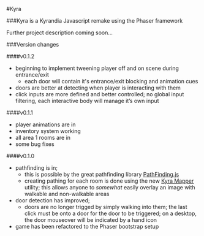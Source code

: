 #Kyra

###Kyra is a Kyrandia Javascript remake using the Phaser framework

Further project description coming soon...

###Version changes

####v0.1.2
- beginning to implement tweening player off and on scene during entrance/exit
	- each door will contain it's entrance/exit blocking and animation cues
- doors are better at detecting when player is interacting with them
- click inputs are more defined and better controlled; no global input filtering, each interactive body will manage it’s own input

####v0.1.1
- player animations are in
- inventory system working
- all area 1 rooms are in
- some bug fixes

####v0.1.0
- pathfinding is in; 
	- this is possible by the great pathfinding library [PathFinding.js](https://github.com/qiao/PathFinding.js)
	- creating pathing for each room is done using the new [Kyra Mapper](https://github.com/jonoco/Kyra-Mapper) utility; this allows anyone to *somewhat* easily overlay an image with walkable and non-walkable areas
- door detection has improved; 
	- doors are no longer trigged by simply walking into them; the last click must be onto a door for the door to be triggered; on a desktop, the door mouseover will be indicated by a hand icon
- game has been refactored to the Phaser bootstrap setup